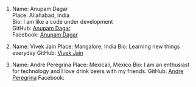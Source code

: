 1. Name: Anupam Dagar  
   Place: Allahabad, India  
   Bio: I am like a code under development  
   GitHub: [Anupam Dagar](https://github.com/Anupam-dagar)    
   Facebook: [Anupam Dagar](https://www.facebook.com/invincible.anupam)    
   
2. Name: Vivek Jain 
   Place: Mangalore, India
   Bio:  Learning new things everyday
   GitHub: [Vivek Jain](https://github.com/vivek-anand-jain)

3. Name:  Andre Peregrina
   Place: Mexicali, Mexico
   Bio:  I am an enthusiast for technology and I love drink beers with my friends.
   GitHub: [Andre Peregrina](https://github.com/andreperegrina)
   Facebook: